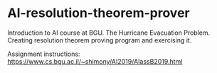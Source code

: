# AI-resolution-theorem-prover
Introduction to AI course at BGU. The Hurricane Evacuation Problem. Creating resolution theorem proving program and exercising it.

Assignment instructions: https://www.cs.bgu.ac.il/~shimony/AI2019/AIassB2019.html
